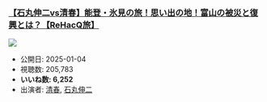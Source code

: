 ### [【石丸伸二vs清春】能登・氷見の旅！思い出の地！富山の被災と復興とは？【ReHacQ旅】](https://www.youtube.com/watch?v=1aHitAam8qg)
[![](https://img.youtube.com/vi/1aHitAam8qg/sddefault.jpg)](https://www.youtube.com/watch?v=1aHitAam8qg)
-   公開日: 2025-01-04
-   視聴数: 205,783
-   **いいね数: 6,252**
-   出演者: [清春](/rehacq_fan/people/清春 "wikilink"), [石丸伸二](/rehacq_fan/people/石丸伸二 "wikilink")
